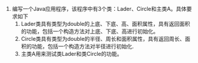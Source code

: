1. 编写一个Java应用程序，该程序中有3个类：Lader、Circle和主类A。具体要求如下
	1. Lader类具有类型为double的上底、下底、高、面积属性，具有返回面积的功能，包括一个构造方法对上底、下底、高进行初始化。
	2. Circle类具有类型为double的半径、周长和面积属性，具有返回周长、面积的功能，包括一个构造方法对半径进行初始化.
	3. 主类A用来测试类Lader和类Circle的功能。
